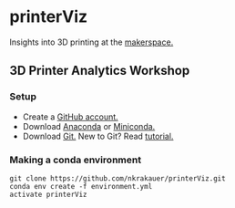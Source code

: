# printerViz
Insights into 3D printing at the [makerspace.](https://making.engr.wisc.edu/)

## 3D Printer Analytics Workshop

### Setup
* Create a [GitHub account.](https://github.com)
* Download [Anaconda](https://www.anaconda.com/download/) or [Miniconda.](https://conda.io/miniconda.html)
* Download [Git.](https://git-scm.com/downloads) New to Git? Read [tutorial.](http://rogerdudler.github.io/git-guide/)

### Making a conda environment
```
git clone https://github.com/nkrakauer/printerViz.git
conda env create -f environment.yml
activate printerViz
```
